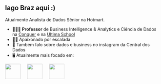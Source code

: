 ## Iago Braz aqui :)
Atualmente Analista de Dados Sênior na Hotmart.

- 👨🏻‍💻 **Professor** de Business Intelligence & Analytics e Ciência de Dados na [Conquer](https://escolaconquer.com.br/pos-graduacao/business-intelligence-e-analytics) e na [Ultima School](https://ultima.school/)
- 🧗🏼 Apaixonado por escalada
- 📸 Também falo sobre dados e business no instagram da Central dos Dados
- 🖥️ Atualmente mais focado em:

<div display="inline">
  <img width ="50" height = "50" src="https://cdn.jsdelivr.net/gh/devicons/devicon/icons/python/python-original.svg" />
  &emsp;
  <img width ="50" height = "50" src="https://cdn.jsdelivr.net/gh/devicons/devicon/icons/r/r-original.svg" />
  &emsp;
  <img width ="50" height = "50" src="https://cdn.jsdelivr.net/gh/devicons/devicon/icons/sqlite/sqlite-original.svg" />
</div>



               
               


<!--
**IagohBraz/IagohBraz** is a ✨ _special_ ✨ repository because its `README.md` (this file) appears on your GitHub profile.

Here are some ideas to get you started:

- 🔭 I’m currently working on ...
- 🌱 I’m currently learning ...
- 👯 I’m looking to collaborate on ...
- 🤔 I’m looking for help with ...
- 💬 Ask me about ...
- 📫 How to reach me: ...
- 😄 Pronouns: ...
- ⚡ Fun fact: ...
-->
